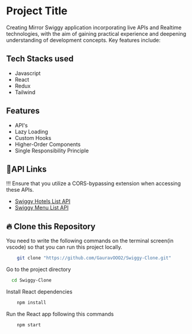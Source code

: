 
# Project Title

Creating Mirror Swiggy application incorporating live APIs and Realtime technologies, with the aim of gaining practical experience and deepening understanding of development concepts. Key features include:


## Tech Stacks used

- Javascript
- React
- Redux
- Tailwind


## Features

- API's
- Lazy Loading
- Custom Hooks
- Higher-Order Components
- Single Responsibility Principle



## 🔗API Links

!!! Ensure that you utilize a CORS-bypassing extension when accessing these APIs.
 - [Swiggy Hotels List API](https://www.swiggy.com/dapi/restaurants/list/v5?lat=12.96340&lng=77.58550&is-seo-homepage-enabled=true&page_type=DESKTOP_WEB_LISTING)
 - [Swiggy Menu List API](https://www.swiggy.com/dapi/menu/pl?page-type=REGULAR_MENU&complete-menu=true&lat=12.96340&lng=77.58550&restaurantId=484182&catalog_qa=undefined&isMenuUx4=true&submitAction=ENTER)

## 🔥 Clone this Repository
You need to write the following commands on the terminal screen(in vscode) so that you can run this project locally.

```bash
    git clone "https://github.com/GauravOOO2/Swiggy-Clone.git"
```

Go to the project directory

```bash
  cd Swiggy-Clone
```

Install React dependencies

```bash
    npm install
```

Run the React app following this commands

```bash
    npm start
```
